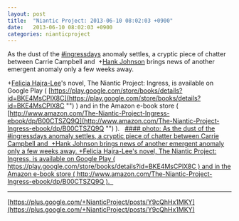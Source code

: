 ```yaml
---
layout: post
title:  "Niantic Project: 2013-06-10 08:02:03 +0900"
date:   2013-06-10 08:02:03 +0900
categories: nianticproject
---
```

As the dust of the [#ingressdays](https://plus.google.com/s/%23ingressdays "") anomaly settles, a cryptic piece of chatter between Carrie Campbell and  +[Hank Johnson](https://plus.google.com/117792105926525258257 "") brings news of another emergent anomaly only a few weeks away.

+[Felicia Hajra-Lee](https://plus.google.com/118344555717370644832 "")'s novel, The Niantic Project: Ingress, is available on Google Play ( [https://play.google.com/store/books/details?id=BKE4MsCPlX8C](https://play.google.com/store/books/details?id=BKE4MsCPlX8C "") ) and in the Amazon e-book store ( [http://www.amazon.com/The-Niantic-Project-Ingress-ebook/dp/B00CTSZQ9Q](http://www.amazon.com/The-Niantic-Project-Ingress-ebook/dp/B00CTSZQ9Q "") ).  
[#### photo: As the dust of the #ingressdays anomaly settles, a cryptic piece of chatter between Carrie Campbell and  +Hank Johnson brings news of another emergent anomaly only a few weeks away.
+Felicia Hajra-Lee's novel, The Niantic Project: Ingress, is available on Google Play ( https://play.google.com/store/books/details?id=BKE4MsCPlX8C ) and in the Amazon e-book store ( http://www.amazon.com/The-Niantic-Project-Ingress-ebook/dp/B00CTSZQ9Q ).  ](https://lh5.googleusercontent.com/-I66lAPdjw4Q/UbUJIh9pZzI/AAAAAAAAczA/ae2xLQdZmEQ/w1125-h1500/timezeropark.png "")
- - -
[https://plus.google.com/+NianticProject/posts/Y9cQhHx1MKY](https://plus.google.com/+NianticProject/posts/Y9cQhHx1MKY)
